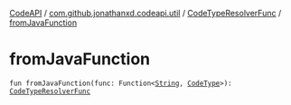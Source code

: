 [CodeAPI](../../index.md) / [com.github.jonathanxd.codeapi.util](../index.md) / [CodeTypeResolverFunc](index.md) / [fromJavaFunction](.)

# fromJavaFunction

`fun fromJavaFunction(func: Function<`[`String`](https://kotlinlang.org/api/latest/jvm/stdlib/kotlin/-string/index.html)`, `[`CodeType`](../../com.github.jonathanxd.codeapi.type/-code-type/index.md)`>): `[`CodeTypeResolverFunc`](index.md)